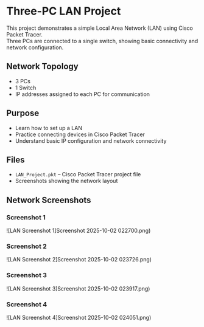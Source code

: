 # Three-PC LAN Project

This project demonstrates a simple Local Area Network (LAN) using Cisco Packet Tracer.  
Three PCs are connected to a single switch, showing basic connectivity and network configuration.

## Network Topology
- 3 PCs
- 1 Switch
- IP addresses assigned to each PC for communication

## Purpose
- Learn how to set up a LAN
- Practice connecting devices in Cisco Packet Tracer
- Understand basic IP configuration and network connectivity

## Files
- `LAN_Project.pkt` – Cisco Packet Tracer project file
- Screenshots showing the network layout

## Network Screenshots

### Screenshot 1
![LAN Screenshot 1]Screenshot 2025-10-02 022700.png)

### Screenshot 2
![LAN Screenshot 2]Screenshot 2025-10-02 023726.png)

### Screenshot 3
![LAN Screenshot 3]Screenshot 2025-10-02 023917.png)

### Screenshot 4
![LAN Screenshot 4]Screenshot 2025-10-02 024051.png)
